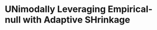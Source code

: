 
<!-- README.md is generated from README.Rmd. Please edit that file -->
UNimodally Leveraging Empirical-null with Adaptive SHrinkage
============================================================

